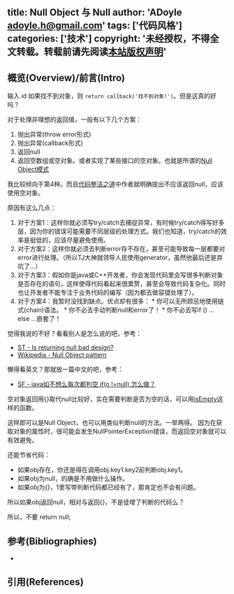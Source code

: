 title: Null Object 与 Null
author: 'ADoyle <adoyle.h@gmail.com>'
tags: ['代码风格']
categories: ['技术']
copyright: '未经授权，不得全文转载。转载前请先阅读[本站版权声明](http://adoyle.me/blog/copyright.html)'
---

## 概览(Overview)/前言(Intro)


<!-- more -->


输入 id 如果找不到对象，则 `return callback('找不到对象!')`。但是这真的好吗？


对于处理非理想的返回值，一般有以下几个方案：

  1. 抛出异常(throw error形式)
  2. 抛出异常(callback形式)
  3. 返回null
  4. 返回空数组或空对象。或者实现了某些接口的空对象。也就是所谓的[Null Object模式](http://en.wikipedia.org/wiki/Null_Object_pattern)

我比较倾向于第4种。而且[代码整洁之道](http://book.douban.com/subject/4199741/)中作者就明确提出不应该返回null，应该使用空对象。

原因有这么几点：

  1. 对于方案1：这样你就必须写try/catch去捕捉异常，有时候try/catch得写好多层，因为你的错误可能需要不同层级的处理方式。我们也知道，try/catch的效率是挺低的，应该尽量避免使用。
  2. 对于方案2：这样你就必须去判断error存不存在，甚至可能导致每一层都要对error进行处理。（所以TJ大神就领导人民使用generator，虽然他最后还是弃坑了…）
  3. 对于方案3：假如你是java或C++开发者，你会发现代码里会写很多判断对象是否存在的语句，这样使得代码看起来很累赘，甚至会导致代码复杂化。同时也让开发者不能专注于业务代码的编写（因为都去做容错处理了）。
  4. 对于方案4：我暂时没找到缺点。优点却有很多： 
    * 你可以无所顾忌地使用链式(chain)语法。
    * 你不必去手动判断null和error了！
    * 你不必去写if () ... else ...嵌套了！

觉得我说的不好？看看别人是怎么说的吧，参考：

  * [ST - Is returning null bad design?](http://stackoverflow.com/questions/1274792/is-returning-null-bad-design/1274822#1274822)
  * [Wikipedia - Null Object pattern](http://en.wikipedia.org/wiki/Null_Object_pattern)

懒得看英文？那就放一篇中文的吧，参考：

  * [SF - java如不想么每次都判空 if(o !=null) 怎么做？](http://segmentfault.com/q/1010000000114775)

空对象返回用{}取代null比较好，实在需要判断是否为空的话，可以用[isEmpty](http://www.css88.com/doc/underscore/#isEmpty)这样的函数。

这样即可以是Null Object，也可以用类似判断null的方法。一举两得。
因为在获取对象的属性时，很可能会发生NullPointerException错误，而返回空对象就可以有效避免。

还能节省代码：

  * 如果obj存在，你还是得在调用obj.key1.key2前判断obj.key1。
  * 如果obj为null，的确是不用做什么操作。
  * 如果obj为{}，1里写带判断代码都已经有了，那肯定也不会有问题。

所以如果obj返回null，相对与返回{}，不是徒增了判断的代码么？

所以，不要 return null;


## 参考(Bibliographies)
- [][B1]


## 引用(References)
[^1]: [][R1]


<!-- 以下是相关链接 -->

[R1]: <url> "备注"

[B1]: <url> "备注"
